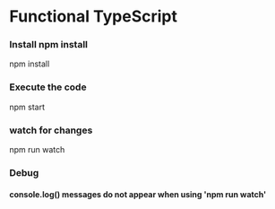 # Functional TypeScript
### Install npm install
npm install

### Execute the code 
npm start

### watch for changes
npm run watch

### Debug
#### console.log() messages do not appear when using 'npm run watch'

